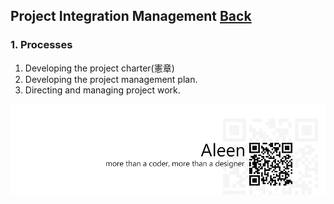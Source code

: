 ## Project Integration Management	[Back](./../projectManagement.md)

### 1. Processes

1. Developing the project charter(憲章)
2. Developing the project management plan.
3. Directing and managing project work.

<a href="http://aleen42.github.io/" target="_blank" ><img src="./../../pic/tail.gif"></a>
